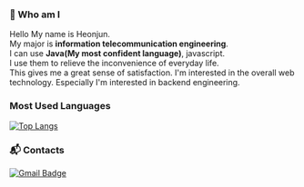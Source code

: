 ### 👋 Who am I
Hello My name is Heonjun.  
My major is **information telecommunication engineering**.  
I can use **Java(My most confident language)**, javascript.  
I use them to relieve the inconvenience of everyday life.  
This gives me a great sense of satisfaction.
I'm interested in the overall web technology. Especially I'm interested in backend engineering.  

### Most Used Languages
[![Top Langs](https://github-readme-stats.vercel.app/api/top-langs/?username=limheonjun)](https://github.com/limheonjun/github-readme-stats)

### :mailbox_with_mail: Contacts
[![Gmail Badge](https://img.shields.io/badge/-Gmail-d14836?style=flat-square&logo=Gmail&logoColor=white&link=mailto:jumong4000@gmail.com)](mailto:jumong4000@gmail.com)

